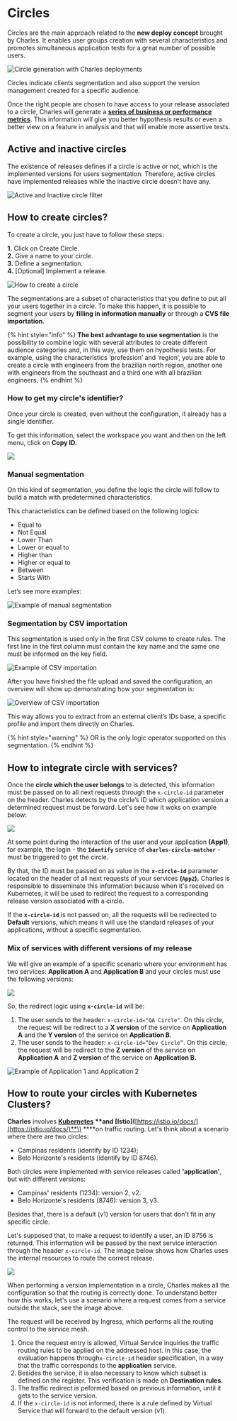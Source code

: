 # Circles

Circles are the main approach related to the **new deploy concept** brought by Charles. It enables user groups creation with several characteristics and promotes simultaneous application tests for a great number of possible users.

![Circle generation with Charles deployments](../.gitbook/assets/deploy_em_circulos%20%289%29%20%281%29.png)

Circles indicate clients segmentation and also support the version management created for a specific audience.

Once the right people are chosen to have access to your release associated to a circle, Charles will generate a [**series of business or performance metrics**](https://docs.charlescd.io/v/v0.2.1-en/reference/metrics). This information will give you better hypothesis results or even a better view on a feature in analysis and that will enable more assertive tests.

## Active and inactive circles

The existence of releases defines if a circle is active or not, which is the implemented versions for users segmentation. Therefore, active circles have implemented releases while the inactive circle doesn't have any.

![Active and Inactive circle filter](https://gblobscdn.gitbook.com/assets%2F-LzaqMnnQTjZO7P6hApv%2F-M7rKxDdQhwf1rfMyili%2F-M7rMicKEB9xYtEJ-28B%2Fchrome-capture%20%282%29.gif?alt=media&token=04dfdbc0-4976-489e-aee4-44ec4946640f)

## How to create circles?

To create a circle, you just have to follow these steps:

**1.** Click on Create Circle.  
**2.** Give a name to your circle.  
**3.** Define a segmentation.  
**4.** \[Optional\] Implement a release.

![How to create a circle](../.gitbook/assets/create-circle-3.gif)

The segmentations are a subset of characteristics that you define to put all your users together in a circle. To make this happen, it is possible to segment your users by **filling in information manually** or through a **CVS file importation**.

{% hint style="info" %}
**The best advantage to use segmentation** is the possibility to combine logic with several attributes to create different audience categories and, in this way, use them on hypothesis tests. For example, using the characteristics ‘profession’ and ‘region’, you are able to create a circle with engineers from the brazilian north region, another one with engineers from the southeast and a third one with all brazilian engineers.
{% endhint %}

### How to get **my circle's identifier**?  <a id="como-obter-o-identificador-do-meu-workspace"></a>

Once your circle is created, even without the configuration, it already has a single identifier. 

To get this information, select the workspace you want and then on the left menu, click on **Copy ID.**

![](../.gitbook/assets/circuloid%20%282%29.gif)

### **Manual segmentation**

On this kind of segmentation, you define the logic the circle will follow to build a match with predetermined characteristics.

This characteristics can be defined based on the following logics:

* Equal to
* Not Equal
* Lower Than
* Lower or equal to
* Higher than
* Higher or equal to
* Between
* Starts With

Let’s see more examples:

![Example of manual segmentation](https://lh6.googleusercontent.com/5hg_2ZW34hb69J69-MtDNctjLJX5-gwBP9kgN6Bto9_tm2tK9DL-rgmvTleoVihRft37P2QmcA6MzBc3Uj_vguGM9VQVc9fhKEpittLr8LXxvThC3dewpNGsEYSHXp6KfhX8GGx_)

### **Segmentation by CSV importation**

This segmentation is used only in the first CSV column to create rules. The first line in the first column must contain the key name and the same one must be informed on the key field.

![Example of CSV importation](https://gblobscdn.gitbook.com/assets%2F-LzaqMnnQTjZO7P6hApv%2F-M7rONJV5n28i7pTtM-C%2F-M7rS51dpK-0mabN_xP4%2Fimage.png?alt=media&token=10e21e5d-48bd-496a-bbac-dac677732fd2)

After you have finished the file upload and saved the configuration, an overview will show up demonstrating how your segmentation is:

![Overview of CSV importation](https://gblobscdn.gitbook.com/assets%2F-LzaqMnnQTjZO7P6hApv%2F-M7rONJV5n28i7pTtM-C%2F-M7rTw1eEWjh8orNB-pS%2Fimage.png?alt=media&token=a9ac51d8-985b-4b67-9f98-5ffa276faee6)

This way allows you to extract from an external client’s IDs base, a specific profile and import them directly on Charles.

{% hint style="warning" %}
OR is the only logic operator supported on this segmentation.
{% endhint %}

## How to integrate circle with services?

Once the **circle which the user belongs** to is detected, this information must be passed on to all next requests through the `x-circle-id` parameter on the header. Charles detects by the circle’s ID which application version a determined request must be forward. Let's see how it woks on example below:

![](../.gitbook/assets/como_integrar_circulos_com_servicos_copy%20%282%29.png)

At some point during the interaction of the user and your application **\(App1\)**, for example, the login - the **`Identify`** service of **`charles-circle-matcher`** - must be triggered to get the circle.

By that, the ID must be passed on as value in the **`x-circle-id`** parameter located on the header of all next requests of your services **\(`App2`\).** Charles is responsible to disseminate this information because when it's received on Kubernetes, it will be used to redirect the request to a corresponding release version associated with a circle.

If the **`x-circle-id`** is not passed on, all the requests will be redirected to **Default** versions, which means it will use the standard releases of your applications, without a specific segmentation.

### **Mix of services with different versions of my release**

We will give an example of a specific scenario where your environment has two services: **Application A** and **Application B** and your circles must use the following versions:

![](../.gitbook/assets/versoes_diferentes_na_minha_release_eng%20%281%29.png)

So, the redirect logic using **`x-circle-id`** will be:

1. The user sends to the header:  `x-circle-id="QA Circle"`. On this circle, the request will be redirect to a **X version** of the service on **Application A** and the **Y version** of the service on **Application B**. 
2. The user sends to the header:  `x-circle-id=”Dev Circle”`. On this circle, the request will be redirect to the **Z version** of the service on **Application A** and **Z version** of the service on **Application B.** 

![Example of Application 1 and Application 2](../.gitbook/assets/versoes_diferentes_na_minha_release_ii_eng%20%281%29.png)

## How to route your circles with Kubernetes Clusters?

**Charles** involves [**Kubernetes**](https://kubernetes.io/docs/home/) **\*\*and \[**Istio**\]\(**[https://istio.io/docs/](https://istio.io/docs/)**\) \*\***on traffic routing. Let's think about a scenario where there are two circles:

* Campinas residents \(identify by ID 1234\);
* Belo Horizonte's residents \(identify by ID 8746\).

Both circles were implemented with service releases called **'application'**, but with different versions:

* Campinas' residents \(1234\): version 2, v2.
* Belo Horizonte's residents \(8746\): version 3, v3.

Besides that, there is a default \(v1\) version for users that don't fit in any specific circle.

Let's supposed that, to make a request to identify a user, an ID 8756 is returned. This information will be passed by the next service interaction through the header `x-circle-id`. The image below shows how Charles uses the internal resources to route the correct release.

![](https://gblobscdn.gitbook.com/assets%2F-LzaqMnnQTjZO7P6hApv%2F-M7yHDr-VbK_tS0wCwGh%2F-M7yIFBInQf9HruABKEt%2FScreen_Shot_2020-05-22_at_10.08.35.png?alt=media&token=7b73c615-db6c-438e-a142-e4c131b6d606)

When performing a version implementation in a circle, Charles makes all the configuration so that the routing is correctly done. To understand better how this works, let's use a scenario where a request comes from a service outside the stack, see the image above.

The request will be received by Ingress, which performs all the routing control to the service mesh.

1. Once the request entry is allowed, Virtual Service inquiries the traffic routing rules to be applied on the addressed host. In this case, the evaluation happens through`x-circle-id` header specification, in a way that the traffic corresponds to the **application** service. 
2. Besides the service, it is also necessary to know which subset is defined on the register. This verification is made on **Destination rules**. 
3. The traffic redirect is peformed based on previous information, until it gets to the service version. 
4. If the `x-circle-id` is not informed, there is a rule defined by Virtual Service that will forward to the default version \(v1\). 

